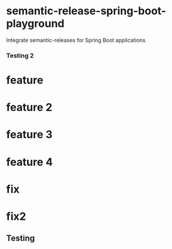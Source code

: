 # semantic-release-spring-boot-playground
Integrate semantic-releases for Spring Boot applications


### Testing 2


# feature

# feature 2

# feature 3

# feature 4

# fix

# fix2

## Testing


